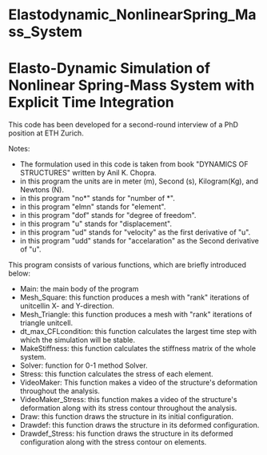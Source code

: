 # Elastodynamic_NonlinearSpring_Mass_System
# Elasto-Dynamic Simulation of Nonlinear Spring-Mass System with Explicit Time Integration

This code has been developed for a second-round interview of a PhD position at ETH Zurich.

Notes:
   - The formulation used in this code is taken from book "DYNAMICS OF
     STRUCTURES" written by Anil K. Chopra.
   - in this program the units are in meter (m), Second (s), Kilogram(Kg), and
     Newtons (N).
   - in this program "no*" stands for "number of *".
   - in this program "elmn" stands for "element".
   - in this program "dof" stands for "degree of freedom".
   - in this program "u" stands for "displacement".
   - in this program "ud" stands for "velocity" as the first derivative of "u".
   - in this program "udd" stands for "accelaration" as the Second derivative of "u".

This program consists of various functions, which are briefly introduced below:
   - Main: the main body of the program
   - Mesh_Square: this function produces a mesh with "rank" iterations of unitcellin X- and Y-direction.
   - Mesh_Triangle: this function produces a mesh with "rank" iterations of triangle unitcell.
   - dt_max_CFLcondition: this function calculates the largest time step with which the simulation will be stable.
   - MakeStiffness: this function calculates the stiffness matrix of the whole system.
   - Solver: function for 0-1 method Solver.
   - Stress: this function calculates the stress of each element.
   - VideoMaker: This function makes a video of the structure's deformation throughout the analysis.
   - VideoMaker_Stress: this function makes a video of the structure's deformation along with its stress contour throughout the analysis.
   - Draw: this function draws the structure in its initial configuration.
   - Drawdef: this function draws the structure in its deformed configuration.
   - Drawdef_Stress: his function draws the structure in its deformed configuration along with the stress contour on elements.
